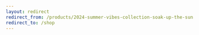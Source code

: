 ```yaml
---
layout: redirect
redirect_from: /products/2024-summer-vibes-collection-soak-up-the-sun
redirect_to: /shop
---
```

